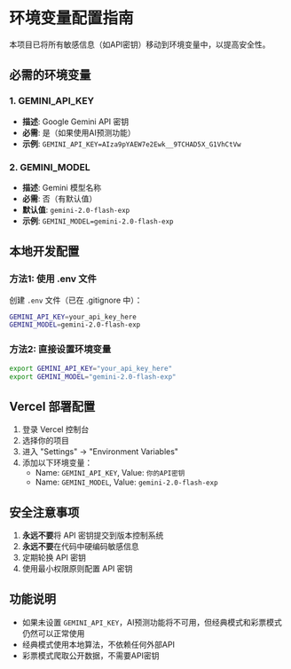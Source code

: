 # 环境变量配置指南

本项目已将所有敏感信息（如API密钥）移动到环境变量中，以提高安全性。

## 必需的环境变量

### 1. GEMINI_API_KEY
- **描述**: Google Gemini API 密钥
- **必需**: 是（如果使用AI预测功能）
- **示例**: `GEMINI_API_KEY=AIza9pYAEW7e2Ewk__9TCHAD5X_G1VhCtVw`

### 2. GEMINI_MODEL
- **描述**: Gemini 模型名称
- **必需**: 否（有默认值）
- **默认值**: `gemini-2.0-flash-exp`
- **示例**: `GEMINI_MODEL=gemini-2.0-flash-exp`

## 本地开发配置

### 方法1: 使用 .env 文件
创建 `.env` 文件（已在 .gitignore 中）：
```bash
GEMINI_API_KEY=your_api_key_here
GEMINI_MODEL=gemini-2.0-flash-exp
```

### 方法2: 直接设置环境变量
```bash
export GEMINI_API_KEY="your_api_key_here"
export GEMINI_MODEL="gemini-2.0-flash-exp"
```

## Vercel 部署配置

1. 登录 Vercel 控制台
2. 选择你的项目
3. 进入 "Settings" → "Environment Variables"
4. 添加以下环境变量：
   - Name: `GEMINI_API_KEY`, Value: `你的API密钥`
   - Name: `GEMINI_MODEL`, Value: `gemini-2.0-flash-exp`

## 安全注意事项

1. **永远不要**将 API 密钥提交到版本控制系统
2. **永远不要**在代码中硬编码敏感信息
3. 定期轮换 API 密钥
4. 使用最小权限原则配置 API 密钥

## 功能说明

- 如果未设置 `GEMINI_API_KEY`，AI预测功能将不可用，但经典模式和彩票模式仍然可以正常使用
- 经典模式使用本地算法，不依赖任何外部API
- 彩票模式爬取公开数据，不需要API密钥

